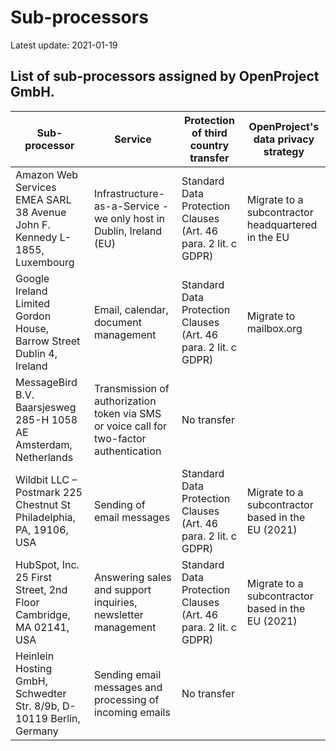 # Sub-processors

Latest update: 2021-01-19

## List of sub-processors assigned by OpenProject GmbH.

| **Sub-processor**                                            | **Service**                                | **Protection of third country transfer**                                      | OpenProject's data privacy strategy                |
| ------------------------------------------------------------ | ------------------------------------------------------------ | ------------------------------------------------------------ | -------------------------------------------------- |
| Amazon Web Services EMEA SARL  38 Avenue John F. Kennedy  L-1855, Luxembourg | Infrastructure-as-a-Service - we only host in Dublin, Ireland (EU) | Standard Data Protection Clauses (Art. 46 para. 2 lit. c GDPR) | Migrate to a subcontractor headquartered in the EU |
| Google Ireland Limited  Gordon House, Barrow Street  Dublin 4, Ireland | Email, calendar, document management                      | Standard Data Protection Clauses (Art. 46 para. 2 lit. c GDPR) | Migrate to mailbox.org                             |
| MessageBird B.V.  Baarsjesweg 285-H  1058 AE Amsterdam, Netherlands | Transmission of authorization token via SMS or voice call for two-factor authentication | No transfer |                                                    |
| Wildbit LLC – Postmark  225 Chestnut St  Philadelphia, PA, 19106, USA | Sending of email messages                                    | Standard Data Protection Clauses (Art. 46 para. 2 lit. c GDPR) | Migrate to a subcontractor based in the EU (2021)  |
| HubSpot, Inc.  25 First Street, 2nd Floor  Cambridge, MA 02141, USA | Answering sales and support inquiries, newsletter management | Standard Data Protection Clauses (Art. 46 para. 2 lit. c GDPR) | Migrate to a subcontractor based in the EU (2021)  |
| Heinlein Hosting GmbH, Schwedter Str. 8/9b, D-10119 Berlin, Germany | Sending email messages and processing of incoming emails     | No transfer                                     |                                                    |
